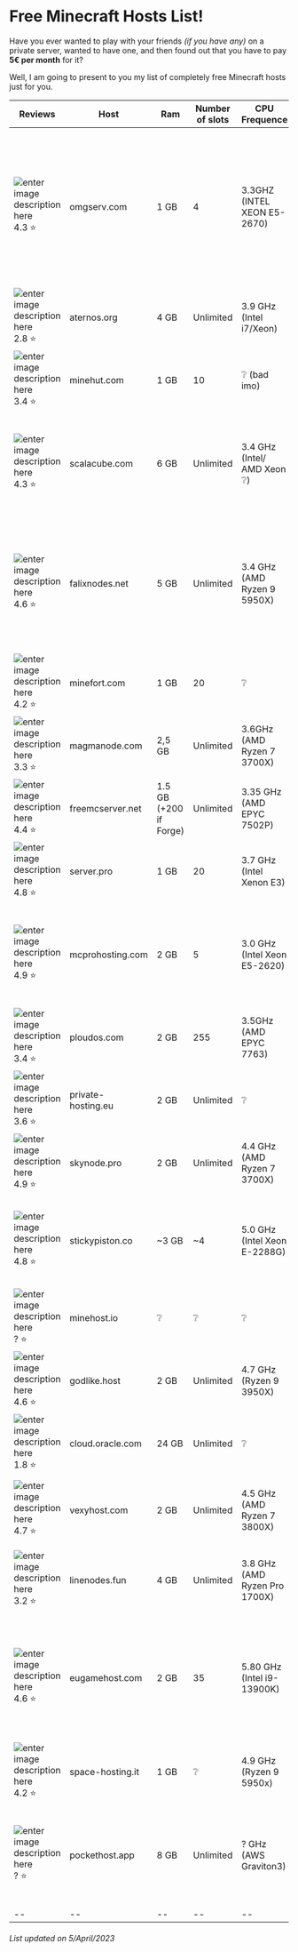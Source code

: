 
# Free Minecraft Hosts List!

Have you ever wanted to play with your friends *(if you have any)* on a private server, wanted to have one, and then found out that you have to pay **5€ per month** for it?

 Well, I am going to present to you my list of completely free Minecraft hosts just for you.

Reviews | Host | Ram | Number of slots | CPU Frequence | Storage | Location | 24/7 | Link | No Registering | Technical support | Notes
|--|--|--|--|--|--|--|--|--|--|--|--|
![enter image description here](https://cdn.trustpilot.net/brand-assets/4.1.0/stars/stars-4.5.svg) 4.3 ⭐ |omgserv.com | 1 GB | 4 | 3.3GHZ (INTEL XEON E5-2670) | Unlimited | France :fr: / USA :us: |❌| [🌐](https://www.omgserv.com/en/hosting/minecraft-server/free/) |❌|✅| Custom IP address, Dedicated IP (port 25565), Modded servers allowed, Scheduled backups, Scheduled tasks, MySQL database, Technical support.
![enter image description here](https://cdn.trustpilot.net/brand-assets/4.1.0/stars/stars-3.svg) 2.8 ⭐|aternos.org|4 GB|Unlimited|3.9 GHz (Intel i7/Xeon)|4 GB|Germany❔ :de:|❌|[🌐](https://aternos.org/go/)|❌|✅|Queue system|
![enter image description here](https://cdn.trustpilot.net/brand-assets/4.1.0/stars/stars-3.5.svg)3.4 :star:|minehut.com|1 GB|10|❔ (bad imo)|Unlimited|USA :us:|❌|[🌐](https://minehut.com/)|❌|✅|Very bad CPU apparently|
![enter image description here](https://cdn.trustpilot.net/brand-assets/4.1.0/stars/stars-4.5.svg)4.3 :star:|scalacube.com|6 GB|Unlimited|3.4 GHz (Intel/ AMD Xeon ❔)|30 GB|Canada :canada: / France :fr: / United Kingdom :uk: / Australia :australia: / Singapore :singapore:|❔|[🌐](https://scalacube.com/hosting/server/minecraft/constructor/public)|❌|✅|Bad panel|
![enter image description here](https://cdn.trustpilot.net/brand-assets/4.1.0/stars/stars-4.5.svg)4.6 :star:|falixnodes.net|5 GB|Unlimited|3.4 GHz (AMD Ryzen 9 5950X)|15 GB|Germany :de: / Finland :finland:|❌|[🌐](https://falixnodes.net/)|❌|✅|Custom IP address, Modded servers allowed, Scheduled backups, Scheduled tasks, MySQL database, Technical support.|
![enter image description here](https://cdn.trustpilot.net/brand-assets/4.1.0/stars/stars-4.svg)4.2 :star:|minefort.com|1 GB|20|❔|10 GB|❔|❌|[🌐](https://minefort.com/)|❌|✅|--|
![enter image description here](https://cdn.trustpilot.net/brand-assets/4.1.0/stars/stars-3.5.svg)3.3 :star:|magmanode.com|2,5 GB|Unlimited|3.6GHz (AMD Ryzen 7 3700X)|5 GB|Germany :de:|❔|[🌐](https://magmanode.com/order)|❔|✅|--|
![enter image description here](https://cdn.trustpilot.net/brand-assets/4.1.0/stars/stars-4.5.svg)4.4 :star:|freemcserver.net|1.5 GB (+200 if Forge)|Unlimited|3.35 GHz (AMD EPYC 7502P)|10 GB|USA :us: / Germany :de: / France :fr:|✅|[🌐](https://freemcserver.net/)|❌|✅|--|
![enter image description here](https://cdn.trustpilot.net/brand-assets/4.1.0/stars/stars-5.svg)4.8 :star:|server.pro|1 GB|20|3.7 GHz (Intel Xenon E3)|5 GB|France :fr: / Canada :canada:|❌|[🌐](https://server.pro/create)|❌|✅|--|
![enter image description here](https://cdn.trustpilot.net/brand-assets/4.1.0/stars/stars-5.svg)4.9 :star:|mcprohosting.com|2 GB|5|3.0 GHz (Intel Xeon E5-2620)|❔|[List](https://mcprohosting.com/billing/knowledgebase/106/Server-Locations-MCProHosting-Offers.html)|✅|[🌐](https://mcprohosting.com/freebee)|❔|✅|Currently out of stock on this item so orders for it have been suspended until more stock is available|
![enter image description here](https://cdn.trustpilot.net/brand-assets/4.1.0/stars/stars-3.5.svg)3.4 :star:|ploudos.com|2 GB|255|3.5GHz (AMD EPYC 7763)|6 GB|1.  Germany :de:|❌|[🌐](https://ploudos.com/server/)|❌|✅|--|
![enter image description here](https://cdn.trustpilot.net/brand-assets/4.1.0/stars/stars-3.5.svg)3.6 :star:|private-hosting.eu|2 GB|Unlimited|❔|Unlimited|❔|❔|[🌐](https://private-hosting.eu/store/free-minecraft-server-hosting)|❌|✅|--|
![enter image description here](https://cdn.trustpilot.net/brand-assets/4.1.0/stars/stars-5.svg)4.9 :star:|skynode.pro|2 GB|Unlimited|4.4 GHz (AMD Ryzen 7 3700X)|5 BG|Germany :de:|✅|[🌐](https://www.skynode.pro/free-hosting/minecraft)|❌|✅|--|
![enter image description here](https://cdn.trustpilot.net/brand-assets/4.1.0/stars/stars-5.svg)4.8 :star:|stickypiston.co|~3 GB|~4|5.0 GHz (Intel Xeon E-2288G)|Unlimited|USA :us: / France :fr: / Australia :australia: / Singapore :singapore: / United Kingdom :uk:|❔|[🌐](https://trial.stickypiston.co/minecraft/)|✅|✅|--|
![enter image description here](https://cdn.trustpilot.net/brand-assets/4.1.0/stars/stars-0.svg)? :star:|minehost.io|❔|❔|❔|❔|❔|❔|[🌐](https://www.minehost.io/)|✅|❌|--|
![enter image description here](https://cdn.trustpilot.net/brand-assets/4.1.0/stars/stars-4.5.svg)4.6 :star:|godlike.host|2 GB|Unlimited|4.7 GHz (Ryzen 9 3950X)|10 GB|Ukraine :ukraine:|❌|[🌐](https://godlike.host/minecraft-free-server-en/)|❌|✅|High-quality gaming support is provided only for paid plans|
![enter image description here](https://cdn.trustpilot.net/brand-assets/4.1.0/stars/stars-2.svg)1.8 :star:|cloud.oracle.com|24 GB|Unlimited|❔|20 GB|USA :us: / Canada :canada:|✅|[🌐](https://www.oracle.com/cloud/free/)|❌|✅ *good luck*|Minecraft Not Installed. No Game Panel. [Documentation here](https://blogs.oracle.com/developers/post/how-to-set-up-and-run-a-really-powerful-free-minecraft-server-in-the-cloud)|
![enter image description here](https://cdn.trustpilot.net/brand-assets/4.1.0/stars/stars-4.5.svg)4.7 :star:|vexyhost.com|2 GB|Unlimited|4.5 GHz (AMD Ryzen 7 3800X)|Unlimited|USA :us: / Brazil :brazil: / Netherlands :netherlands: / Argentina :argentina:|❌|[🌐](https://vexyhost.com/free-hosting/minecraft/)|❌|✅|Including 1 free backup
![enter image description here](https://cdn.trustpilot.net/brand-assets/4.1.0/stars/stars-3.svg)3.2 :star:|linenodes.fun|4 GB|Unlimited|3.8 GHz (AMD Ryzen Pro 1700X)|8.5 GB|[List](https://paste.ofcode.org/XZFWcAUj4KFTSBCzPbkUyn)|✅|[🌐](https://linenodes.fun/eng/index.html)|❌|✅|High-quality and gaming support is provided for free and paid plans.
![enter image description here](https://cdn.trustpilot.net/brand-assets/4.1.0/stars/stars-4.5.svg)4.6 :star:|eugamehost.com|2 GB|35|5.80 GHz (Intel i9-13900K)|Unlimited|Germany :de:|✅|[🌐](https://www.eugamehost.com/minecraft-server-hosting)|❌|✅|Use 12Tbit DDoS protection from Path.net. Always on and always free. Use AMP panel ie modern version of McMyAdmin.
|![enter image description here](https://cdn.trustpilot.net/brand-assets/4.1.0/stars/stars-4.svg)4.2 :star:|space-hosting.it|1 GB|❔|4.9 GHz (Ryzen 9 5950x)|4 GB|Lithuania :lithuania: / Italy :it:|❔|[🌐](https://www.space-hosting.it/Minecraft-Server-Hosting/)|❌|✅|--|
|![enter image description here](https://cdn.trustpilot.net/brand-assets/4.1.0/stars/stars-0.svg)? :star:|pockethost.app|8 GB|Unlimited|? GHz (AWS Graviton3)|15 GB|Ireland :ireland: / USA :us: / India :india:|✅|[🌐](https://pockethost.app/en/)|❌|✅|On-demand servers for running your server hourly. Or server subscriptions to keep your server running 24/7|
|--|--|--|--|--|--|--|--|--|--|--|--|

###### *List updated on 5/April/2023*


